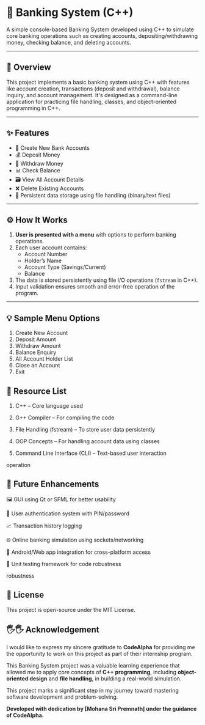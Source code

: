 # 🏦 Banking System (C++)

A simple console-based Banking System developed using C++ to simulate core banking operations such as creating accounts, depositing/withdrawing money, checking balance, and deleting accounts.

---

## 📖 Overview

This project implements a basic banking system using C++ with features like account creation, transactions (deposit and withdrawal), balance inquiry, and account management. It's designed as a command-line application for practicing file handling, classes, and object-oriented programming in C++.

---

## ✨ Features

- 🧾 Create New Bank Accounts  
- 💰 Deposit Money  
- 💸 Withdraw Money  
- 📊 Check Balance  
- 🗃️ View All Account Details  
- ❌ Delete Existing Accounts  
- 💾 Persistent data storage using file handling (binary/text files)

---

## ⚙️ How It Works

1. **User is presented with a menu** with options to perform banking operations.
2. Each user account contains:
   - Account Number
   - Holder’s Name
   - Account Type (Savings/Current)
   - Balance
3. The data is stored persistently using file I/O operations (`fstream` in C++).
4. Input validation ensures smooth and error-free operation of the program.

---

## 💡 Sample Menu Options

1. Create New Account
2. Deposit Amount
3. Withdraw Amount
4. Balance Enquiry
5. All Account Holder List
6. Close an Account
7. Exit


## 📂 Resource List
1. C++ – Core language used

2. G++ Compiler – For compiling the code

3. File Handling (fstream) – To store user data persistently

4. OOP Concepts – For handling account data using classes

5. Command Line Interface (CLI) – Text-based user interaction

operation

## 🔮 Future Enhancements

🖼️ GUI using Qt or SFML for better usability

🔐 User authentication system with PIN/password

📈 Transaction history logging

🌐 Online banking simulation using sockets/networking

📲 Android/Web app integration for cross-platform access

🧪 Unit testing framework for code robustness

robustness

## 📜 License
This project is open-source under the MIT License.


## 🖐️🖐️ Acknowledgement

I would like to express my sincere gratitude to **CodeAlpha** for providing me the opportunity to work on this project as part of their internship program.

This Banking System project was a valuable learning experience that allowed me to apply core concepts of **C++ programming**, including **object-oriented design** and **file handling**, in building a real-world simulation.

This project marks a significant step in my journey toward mastering software development and problem-solving.

**Developed with dedication by [Mohana Sri Premnath] under the guidance of CodeAlpha.**



